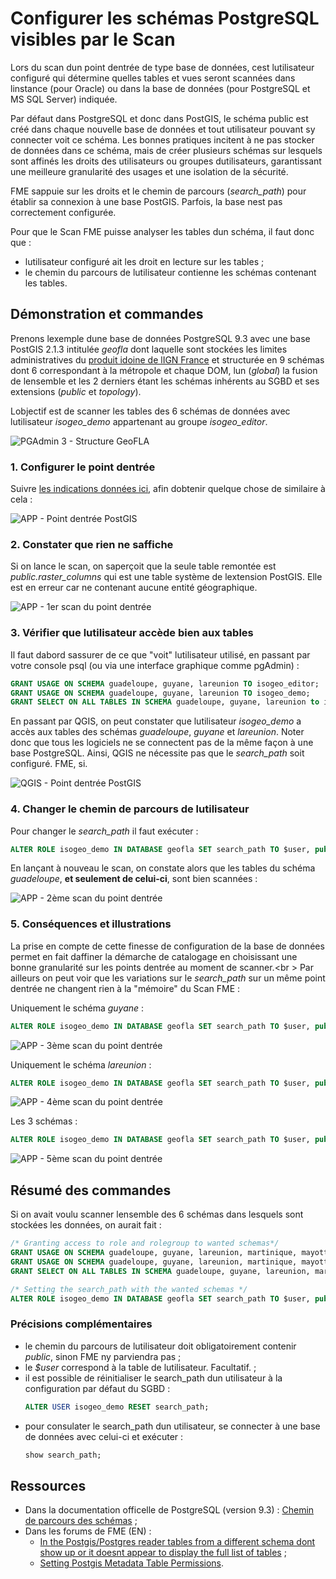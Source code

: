 # Configurer les schémas PostgreSQL visibles par le Scan

Lors du scan dun point dentrée de type base de données, cest lutilisateur configuré qui détermine quelles tables et vues seront scannées dans linstance (pour Oracle) ou dans la base de données (pour PostgreSQL et MS SQL Server) indiquée.

Par défaut dans PostgreSQL et donc dans PostGIS, le schéma public est créé dans chaque nouvelle base de données et tout utilisateur pouvant sy connecter voit ce schéma. Les bonnes pratiques incitent à ne pas stocker de données dans ce schéma, mais de créer plusieurs schémas sur lesquels sont affinés les droits des utilisateurs ou groupes dutilisateurs, garantissant une meilleure granularité des usages et une isolation de la sécurité.

FME sappuie sur les droits et le chemin de parcours (*search_path*) pour établir sa connexion à une base PostGIS. Parfois, la base nest pas correctement configurée.

Pour que le Scan FME puisse analyser les tables dun schéma, il faut donc que :
* lutilisateur configuré ait les droit en lecture sur les tables ;
* le chemin du parcours de lutilisateur contienne les schémas contenant les tables.

## Démonstration et commandes

Prenons lexemple dune base de données PostgreSQL 9.3 avec une base PostGIS 2.1.3 intitulée *geofla* dont laquelle sont stockées les limites administratives du [produit idoine de lIGN France](http://professionnels.ign.fr/geofla) et structurée en 9 schémas dont 6 correspondant à la métropole et chaque DOM, lun (*global*) la fusion de lensemble et les 2 derniers étant les schémas inhérents au SGBD et ses extensions (*public* et *topology*).

Lobjectif est de scanner les tables des 6 schémas de données avec lutilisateur *isogeo_demo* appartenant au groupe *isogeo_editor*.

![PGAdmin 3 - Structure GeoFLA](/assets/annex_scanPostGIS_db_geofla.png "Structure de la base de données GeoFLA dans PgAdmin")

### 1. Configurer le point dentrée

Suivre [les indications données ici](/assets/new_db.html), afin dobtenir quelque chose de similaire à cela :

![APP - Point dentrée PostGIS](/assets/annex_scanPostGIS_entryPoint_geofla.png "Point dentrée configuré dans Isogeo")

### 2. Constater que rien ne saffiche

Si on lance le scan, on saperçoit que la seule table remontée est *public.raster_columns* qui est une table système de lextension PostGIS. Elle est en erreur car ne contenant aucune entité géographique.

![APP - 1er scan du point dentrée](/assets/annex_scanPostGIS_scan0.png "Premier scan : aucune table ne semble accessible")

### 3. Vérifier que lutilisateur accède bien aux tables

Il faut dabord sassurer de ce que "voit" lutilisateur utilisé, en passant par votre console psql (ou via une interface graphique comme pgAdmin) :
```sql
GRANT USAGE ON SCHEMA guadeloupe, guyane, lareunion TO isogeo_editor;
GRANT USAGE ON SCHEMA guadeloupe, guyane, lareunion TO isogeo_demo;
GRANT SELECT ON ALL TABLES IN SCHEMA guadeloupe, guyane, lareunion to isogeo_demo;
```
En passant par QGIS, on peut constater que lutilisateur *isogeo_demo* a accès aux tables des schémas *guadeloupe*, *guyane* et *lareunion*. Noter donc que tous les logiciels ne se connectent pas de la même façon à une base PostgreSQL. Ainsi, QGIS ne nécessite pas que le *search_path* soit configuré. FME, si.

![QGIS - Point dentrée PostGIS](/assets/annex_scanPostGIS_grant_user_ok_qgis.png "La connexion avec isogeo_demo via QGIS fonctionne")

### 4. Changer le chemin de parcours de lutilisateur

Pour changer le *search_path* il faut exécuter :
```sql
ALTER ROLE isogeo_demo IN DATABASE geofla SET search_path TO $user, public, guadeloupe;
```
En lançant à nouveau le scan, on constate alors que les tables du schéma *guadeloupe*, **et seulement de celui-ci**, sont bien scannées :

![APP - 2ème scan du point dentrée](/assets/annex_scanPostGIS_scan1_guadeloupe.png "Le schéma guadeloupe est bien scanné")

### 5. Conséquences et illustrations

La prise en compte de cette finesse de configuration de la base de données permet en fait daffiner la démarche de catalogage en choisissant une bonne granularité sur les points dentrée au moment de scanner.<br \>
Par ailleurs on peut voir que les variations sur le *search_path*  sur un même point dentrée ne changent rien à la "mémoire" du Scan FME :

Uniquement le schéma *guyane* :
```sql
ALTER ROLE isogeo_demo IN DATABASE geofla SET search_path TO $user, public, guyane;
```

![APP - 3ème scan du point dentrée](/assets/annex_scanPostGIS_scan2_guyane.png "Le schéma guyane est bien scanné")

Uniquement le schéma *lareunion* :
```sql
ALTER ROLE isogeo_demo IN DATABASE geofla SET search_path TO $user, public, lareunion;
```

![APP - 4ème scan du point dentrée](/assets/annex_scanPostGIS_scan3_lareunion.png "Le schéma lareunion est bien scanné")

Les 3 schémas :
```sql
ALTER ROLE isogeo_demo IN DATABASE geofla SET search_path TO $user, public, guadeloupe, guyane, lareunion;
```

![APP - 5ème scan du point dentrée](/assets/annex_scanPostGIS_scan4_all.png "Les 3 schémas sont bien scannés")

## Résumé des commandes

Si on avait voulu scanner lensemble des 6 schémas dans lesquels sont stockées les données, on aurait fait :

```sql
/* Granting access to role and rolegroup to wanted schemas*/
GRANT USAGE ON SCHEMA guadeloupe, guyane, lareunion, martinique, mayotte, metropole TO isogeo_editor;
GRANT USAGE ON SCHEMA guadeloupe, guyane, lareunion, martinique, mayotte, metropole TO isogeo_demo;
GRANT SELECT ON ALL TABLES IN SCHEMA guadeloupe, guyane, lareunion, martinique, mayotte, metropole to isogeo_demo;

/* Setting the search_path with the wanted schemas */
ALTER ROLE isogeo_demo IN DATABASE geofla SET search_path TO $user, public, guadeloupe, guyane, lareunion, martinique, mayotte, metropole;
```

### Précisions complémentaires

* le chemin du parcours de lutilisateur doit obligatoirement contenir *public*, sinon FME ny parviendra pas ;
* le *$user* correspond à la table de lutilisateur. Facultatif. ;
* il est possible de réinitialiser le search_path dun utilisateur à la configuration par défaut du SGBD :
    ```sql
    ALTER USER isogeo_demo RESET search_path;
    ```
* pour consulater le search_path dun utilisateur, se connecter à une base de données avec celui-ci et exécuter :
    ```sql
    show search_path;
    ```

## Ressources

* Dans la documentation officelle de PostgreSQL (version 9.3) : [Chemin de parcours des schémas](http://docs.postgresql.fr/9.3/ddl-schemas.html#ddl-schemas-path) ;
* Dans les forums de FME (EN) :
    * [In the Postgis/Postgres reader tables from a different schema dont show up or it doesnt appear to display the full list of tables](https://knowledge.safe.com/articles/480/in-the-postgispostgres-reader-tables-from-a-differ.html) ;
    * [Setting Postgis Metadata Table Permissions](https://knowledge.safe.com/articles/420/setting-postgis-metadata-table-permissions.html).
